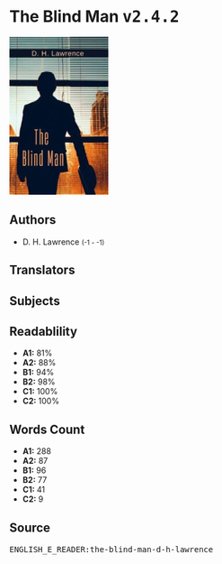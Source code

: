 # The Blind Man <kbd>v2.4.2</kbd>

![](./cover.medium.jpg "")

## Authors


 - D. H. Lawrence <small>(-1 - -1)</small>

## Translators



## Subjects



## Readablility


 - **A1:** 81%
 - **A2:** 88%
 - **B1:** 94%
 - **B2:** 98%
 - **C1:** 100%
 - **C2:** 100%

## Words Count


 - **A1:** 288
 - **A2:** 87
 - **B1:** 96
 - **B2:** 77
 - **C1:** 41
 - **C2:** 9

## Source


<kbd>ENGLISH_E_READER:the-blind-man-d-h-lawrence</kbd>
